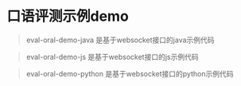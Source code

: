 # 口语评测示例demo
> eval-oral-demo-java 是基于websocket接口的java示例代码

> eval-oral-demo-js 是基于websocket接口的js示例代码

> eval-oral-demo-python 是基于websocket接口的python示例代码

